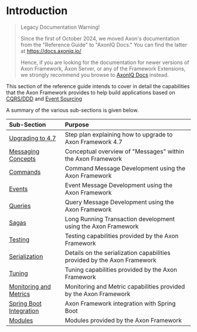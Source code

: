 # Introduction

> Legacy Documentation Warning!
>
> Since the first of October 2024, we moved Axon's documentation from the "Reference Guide" to "AxonIQ Docs."
> You can find the latter at https://docs.axoniq.io/
>
> Hence, if you are looking for the documentation for newer versions of Axon Framework, Axon Server, or any of the Framework Extensions, we strongly recommend you browse to [AxonIQ Docs](https://docs.axoniq.io/) instead.

This section of the reference guide intends to cover in detail the capabilities that the Axon Framework provides to help build applications based on [CQRS/DDD](../architecture-overview/#ddd-and-cqrs) and [Event Sourcing](../architecture-overview/event-sourcing.md)

A summary of the various sub-sections is given below.

| Sub-Section                                           | Purpose                                                                  |
|:------------------------------------------------------|:-------------------------------------------------------------------------|
| [Upgrading to 4.7](upgrading-to-4-7.md)               | Step plan explaining how to upgrade to Axon Framework 4.7                |
| [Messaging Concepts](messaging-concepts/)             | Conceptual overview of "Messages" within the Axon Framework              |
| [Commands](axon-framework-commands/)                  | Command Message Development using the Axon Framework                     |
| [Events](events/)                                     | Event Message Development using the Axon Framework                       |
| [Queries](queries/)                                   | Query Message Development using the Axon Framework                       |
| [Sagas](sagas/)                                       | Long Running Transaction development using the Axon Framework            |
| [Testing](testing/)                                   | Testing capabilities provided by the Axon Framework                      |
| [Serialization](serialization.md)                     | Details on the serialization capabilities provided by the Axon Framework |
| [Tuning](tuning/)                                     | Tuning capabilities provided by the Axon Framework                       |
| [Monitoring and Metrics](monitoring/README.md)        | Monitoring and Metric capabilities provided by the Axon Framework        |
| [Spring Boot Integration](spring-boot-integration.md) | Axon Framework integration with Spring Boot                              |
| [Modules](modules.md)                                 | Modules provided by the Axon Framework                                   |

